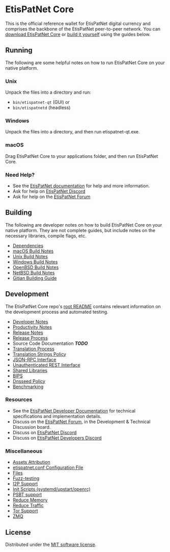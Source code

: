 EtisPatNet Core
==========

This is the official reference wallet for EtisPatNet digital currency and comprises the backbone of the EtisPatNet peer-to-peer network. You can [download EtisPatNet Core](https://www.etispatnet.org/downloads/) or [build it yourself](#building) using the guides below.

Running
---------------------
The following are some helpful notes on how to run EtisPatNet Core on your native platform.

### Unix

Unpack the files into a directory and run:

- `bin/etispatnet-qt` (GUI) or
- `bin/etispatnetd` (headless)

### Windows

Unpack the files into a directory, and then run etispatnet-qt.exe.

### macOS

Drag EtisPatNet Core to your applications folder, and then run EtisPatNet Core.

### Need Help?

* See the [EtisPatNet documentation](https://docs.etispatnet.org)
for help and more information.
* Ask for help on [EtisPatNet Discord](http://stayetispatnety.com)
* Ask for help on the [EtisPatNet Forum](http://etispatnet.space//forum)

Building
---------------------
The following are developer notes on how to build EtisPatNet Core on your native platform. They are not complete guides, but include notes on the necessary libraries, compile flags, etc.

- [Dependencies](dependencies.md)
- [macOS Build Notes](build-osx.md)
- [Unix Build Notes](build-unix.md)
- [Windows Build Notes](build-windows.md)
- [OpenBSD Build Notes](build-openbsd.md)
- [NetBSD Build Notes](build-netbsd.md)
- [Gitian Building Guide](gitian-building.md)

Development
---------------------
The EtisPatNet Core repo's [root README](/README.md) contains relevant information on the development process and automated testing.

- [Developer Notes](developer-notes.md)
- [Productivity Notes](productivity.md)
- [Release Notes](release-notes.md)
- [Release Process](release-process.md)
- Source Code Documentation ***TODO***
- [Translation Process](translation_process.md)
- [Translation Strings Policy](translation_strings_policy.md)
- [JSON-RPC Interface](JSON-RPC-interface.md)
- [Unauthenticated REST Interface](REST-interface.md)
- [Shared Libraries](shared-libraries.md)
- [BIPS](bips.md)
- [Dnsseed Policy](dnsseed-policy.md)
- [Benchmarking](benchmarking.md)

### Resources
* See the [EtisPatNet Developer Documentation](https://etispatnet.readme.io/)
  for technical specifications and implementation details.
* Discuss on the [EtisPatNet Forum](http://etispatnet.space//forum), in the Development & Technical Discussion board.
* Discuss on [EtisPatNet Discord](http://stayetispatnety.com)
* Discuss on [EtisPatNet Developers Discord](http://chat.etispatnetdevs.org/)

### Miscellaneous
- [Assets Attribution](assets-attribution.md)
- [etispatnet.conf Configuration File](etispatnet-conf.md)
- [Files](files.md)
- [Fuzz-testing](fuzzing.md)
- [I2P Support](i2p.md)
- [Init Scripts (systemd/upstart/openrc)](init.md)
- [PSBT support](psbt.md)
- [Reduce Memory](reduce-memory.md)
- [Reduce Traffic](reduce-traffic.md)
- [Tor Support](tor.md)
- [ZMQ](zmq.md)

License
---------------------
Distributed under the [MIT software license](/COPYING).
